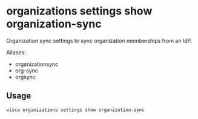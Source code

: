 # organizations settings show organization-sync

Organization sync settings to sync organization memberships from an IdP.

Aliases:

- organizationsync
- org-sync
- orgsync

## Usage

```console
visca organizations settings show organization-sync
```
